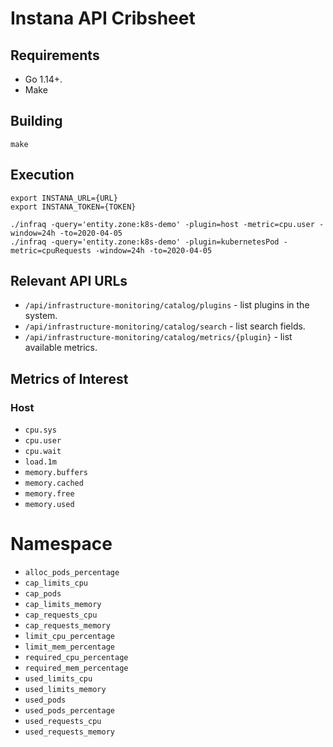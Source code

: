 # Instana API Cribsheet

## Requirements

 * Go 1.14+.
 * Make

## Building

`make`

## Execution

```
export INSTANA_URL={URL}
export INSTANA_TOKEN={TOKEN}

./infraq -query='entity.zone:k8s-demo' -plugin=host -metric=cpu.user -window=24h -to=2020-04-05
./infraq -query='entity.zone:k8s-demo' -plugin=kubernetesPod -metric=cpuRequests -window=24h -to=2020-04-05
```

## Relevant API URLs

* `/api/infrastructure-monitoring/catalog/plugins` - list  plugins in the system.
* `/api/infrastructure-monitoring/catalog/search` - list search fields.
* `/api/infrastructure-monitoring/catalog/metrics/{plugin}` - list available metrics.

## Metrics of Interest

### Host

* `cpu.sys`
* `cpu.user`
* `cpu.wait`
* `load.1m`
* `memory.buffers`
* `memory.cached`
* `memory.free`
* `memory.used`

# Namespace

* `alloc_pods_percentage`
* `cap_limits_cpu`
* `cap_pods`
* `cap_limits_memory`
* `cap_requests_cpu`
* `cap_requests_memory`
* `limit_cpu_percentage`
* `limit_mem_percentage`
* `required_cpu_percentage`
* `required_mem_percentage`
* `used_limits_cpu`
* `used_limits_memory`
* `used_pods`
* `used_pods_percentage`
* `used_requests_cpu`
* `used_requests_memory`
